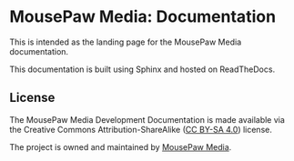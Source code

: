 MousePaw Media: Documentation
============================================

This is intended as the landing page for the MousePaw Media documentation.

This documentation is built using Sphinx and hosted on ReadTheDocs.

License
-------------
The MousePaw Media Development Documentation is made available via the
Creative Commons Attribution-ShareAlike ([CC BY-SA 4.0][2]) license.

The project is owned and maintained by [MousePaw Media][1].

[1]: https://www.mousepawmedia.com/developers
[2]: https://creativecommons.org/licenses/by-sa/4.0/
